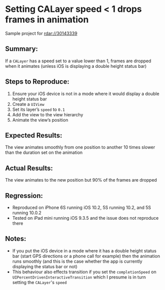 # Setting CALayer speed < 1 drops frames in animation

Sample project for [rdar://30143339](https://openradar.appspot.com/radar?id=4942901515649024)

## Summary:
If a `CALayer` has a speed set to a value lower than 1, frames are dropped when it animates (unless iOS is displaying a double height status bar)

## Steps to Reproduce:
1. Ensure your iOS device is not in a mode where it would display a double height status bar
2. Create a `UIView`
3. Set its layer’s `speed` to `0.1`
4. Add the view to the view hierarchy
5. Animate the view’s position

## Expected Results:
The view animates smoothly from one position to another 10 times slower than the duration set on the animation

## Actual Results:
The view animates to the new position but 90% of the frames are dropped

## Regression:
- Reproduced on iPhone 6S running iOS 10.2, 5S running 10.2, and 5S running 10.0.2
- Tested on iPad mini running iOS 9.3.5 and the issue does not reproduce there

## Notes:
- If you put the iOS device in a mode where it has a double height status bar (start GPS directions or a phone call for example) then the animation runs smoothly (and this is the case whether the app is currently displaying the status bar or not)
- This behaviour also effects transition if you set the `completionSpeed` on `UIPercentDrivenInteractiveTransition` which I presume is in turn setting the `CALayer`'s `speed`
